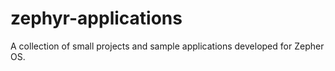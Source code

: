 # zephyr-applications

A collection of small projects and sample applications developed for Zepher OS.

